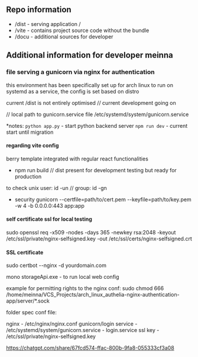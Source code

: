 ## Repo information 

- /dist - serving application /
- /vite - contains project source code without the bundle
- /docu - additional sources for developer

## Additional information for developer meinna

### file serving a gunicorn via nginx for authentication
this environment has been specifically set up for arch linux to run on systemd as a service, the config is set based on distro

current /dist is not entirely optimised // current development going on 

// local path to gunicorn.service file
/etc/systemd/system/gunicorn.service

*notes:
`python app.py` - start python backend server
`npm run dev` - current start until migration

#### regarding vite config

berry template integrated with regular react functionalities

- npm run build // dist present for development testing but ready for production 

to check unix user: id -un // group:  id -gn

- security 
gunicorn --certfile=path/to/cert.pem --keyfile=path/to/key.pem -w 4 -b 0.0.0.0:443 app:app

#### self certificate ssl for local testing
sudo openssl req -x509 -nodes -days 365 -newkey rsa:2048 -keyout /etc/ssl/private/nginx-selfsigned.key -out /etc/ssl/certs/nginx-selfsigned.crt

#### SSL certificate 
sudo certbot --nginx -d yourdomain.com

mono storageApi.exe - to run local web config 

example for permitting rights to the nginx conf: sudo chmod 666 /home/meinna/VCS_Projects/arch_linux_authelia-nginx-authentication-app/server/*.sock

folder spec conf file:

nginx - /etc/nginx/nginx.conf
gunicorn/login service - /etc/systemd/system/gunicorn.service - login.service 
ssl key - /etc/ssl/private/nginx-selfsigned.key


https://chatgpt.com/share/67fcd574-ffac-800b-9fa8-055333cf3a08